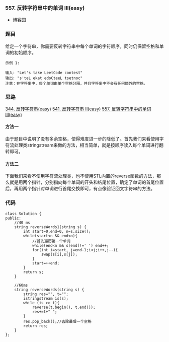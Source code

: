 ### 557. 反转字符串中的单词 III(easy)

- [博客园](http://www.cnblogs.com/grandyang/p/5085379.html)


### 题目 

给定一个字符串，你需要反转字符串中每个单词的字符顺序，同时仍保留空格和单词的初始顺序。

	示例 1:
	
	输入: "Let's take LeetCode contest"
	输出: "s'teL ekat edoCteeL tsetnoc" 
	注意：在字符串中，每个单词由单个空格分隔，并且字符串中不会有任何额外的空格。


### 思路

[344. 反转字符串(easy)](https://github.com/wsqat/OJ/blob/master/LeetCode-CN/344.%20%E5%8F%8D%E8%BD%AC%E5%AD%97%E7%AC%A6%E4%B8%B2(easy).md)
[541. 反转字符串 II(easy)](https://github.com/wsqat/OJ/blob/master/LeetCode-CN/541.%20%E5%8F%8D%E8%BD%AC%E5%AD%97%E7%AC%A6%E4%B8%B2%20II(easy).md)
[557. 反转字符串中的单词 III(easy)](https://github.com/wsqat/OJ/blob/master/LeetCode-CN/557.%20%E5%8F%8D%E8%BD%AC%E5%AD%97%E7%AC%A6%E4%B8%B2%E4%B8%AD%E7%9A%84%E5%8D%95%E8%AF%8D%20III(easy).md)
#### 方法一

由于题目中说明了没有多余空格，使得难度进一步的降低了。首先我们来看使用字符流处理类stringstream来做的方法，相当简单，就是按顺序读入每个单词进行翻转即可。

#### 方法二
下面我们来看不使用字符流处理类，也不使用STL内置的reverse函数的方法，那么就是用两个指针，分别指向每个单词的开头和结尾位置，确定了单词的首尾位置后，再用两个指针对单词进行首尾交换即可，有点像验证回文字符串的方法。


### 代码
```
class Solution {
public:
    //40 ms
    string reverseWords1(string s) {
        int start=0,end=0, n=s.size();
        while(start<n && end<n){
            //首先遍历第一个单词
            while(end<n && s[end]!=' ') end++;
            for(int i=start, j=end-1;i<j;i++,j--){
                swap(s[i],s[j]);
            }
            start=++end;
        }
        return s;
    }
    
    //60ms
    string reverseWords(string s) {
        string res="", t="";
        istringstream is(s);
        while (is >> t){
            reverse(t.begin(), t.end());
            res+=t+" ";
        }
        res.pop_back();//去除最后一个空格
        return res;
    }
};
```
